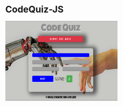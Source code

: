 # CodeQuiz-JS

<img src="https://github.com/nikola4work/CodeQuiz-JS/blob/master/assets/images/Screenshot%20(59).png" height="250" width="350">

